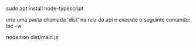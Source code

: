 sudo apt install node-typescript

crie uma pasta chamada 'dist' na raiz da  api e execute o seguinte comando:
tsc -w

nodemon dist/main.js
